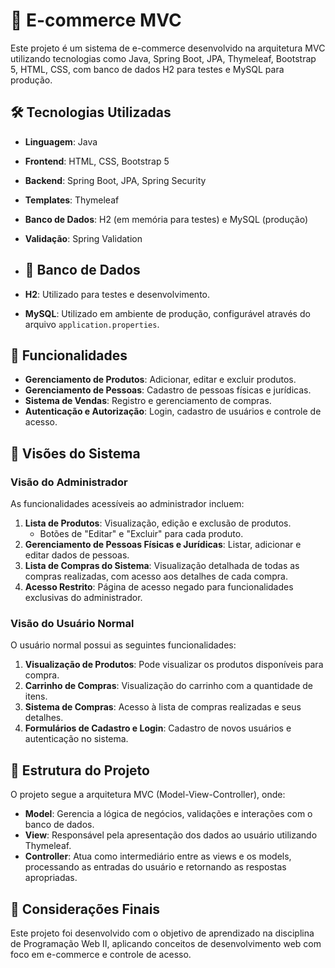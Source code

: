 # 🛒 E-commerce MVC

Este projeto é um sistema de e-commerce desenvolvido na arquitetura MVC utilizando tecnologias como Java, Spring Boot, JPA, Thymeleaf, Bootstrap 5, HTML, CSS, com banco de dados H2 para testes e MySQL para produção.

## 🛠 Tecnologias Utilizadas

- **Linguagem**: Java
- **Frontend**: HTML, CSS, Bootstrap 5
- **Backend**: Spring Boot, JPA, Spring Security
- **Templates**: Thymeleaf
- **Banco de Dados**: H2 (em memória para testes) e MySQL (produção)
- **Validação**: Spring Validation

- ## 📂 Banco de Dados

- **H2**: Utilizado para testes e desenvolvimento.
- **MySQL**: Utilizado em ambiente de produção, configurável através do arquivo `application.properties`.

## 🚀 Funcionalidades

- **Gerenciamento de Produtos**: Adicionar, editar e excluir produtos.
- **Gerenciamento de Pessoas**: Cadastro de pessoas físicas e jurídicas.
- **Sistema de Vendas**: Registro e gerenciamento de compras.
- **Autenticação e Autorização**: Login, cadastro de usuários e controle de acesso.

## 👤 Visões do Sistema

### Visão do Administrador

As funcionalidades acessíveis ao administrador incluem:

1. **Lista de Produtos**: Visualização, edição e exclusão de produtos.
   - Botões de "Editar" e "Excluir" para cada produto.
2. **Gerenciamento de Pessoas Físicas e Jurídicas**: Listar, adicionar e editar dados de pessoas.
3. **Lista de Compras do Sistema**: Visualização detalhada de todas as compras realizadas, com acesso aos detalhes de cada compra.
4. **Acesso Restrito**: Página de acesso negado para funcionalidades exclusivas do administrador.

### Visão do Usuário Normal

O usuário normal possui as seguintes funcionalidades:

1. **Visualização de Produtos**: Pode visualizar os produtos disponíveis para compra.
2. **Carrinho de Compras**: Visualização do carrinho com a quantidade de itens.
3. **Sistema de Compras**: Acesso à lista de compras realizadas e seus detalhes.
4. **Formulários de Cadastro e Login**: Cadastro de novos usuários e autenticação no sistema.

## 📝 Estrutura do Projeto

O projeto segue a arquitetura MVC (Model-View-Controller), onde:

- **Model**: Gerencia a lógica de negócios, validações e interações com o banco de dados.
- **View**: Responsável pela apresentação dos dados ao usuário utilizando Thymeleaf.
- **Controller**: Atua como intermediário entre as views e os models, processando as entradas do usuário e retornando as respostas apropriadas.


## 📌 Considerações Finais

Este projeto foi desenvolvido com o objetivo de aprendizado na disciplina de Programação Web II, aplicando conceitos de desenvolvimento web com foco em e-commerce e controle de acesso.
